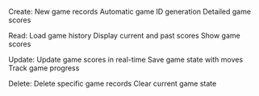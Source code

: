 Create:
New game records
Automatic game ID generation
Detailed game scores

Read:
Load game history
Display current and past scores
Show game scores

Update:
Update game scores in real-time
Save game state with moves
Track game progress

Delete:
Delete specific game records
Clear current game state